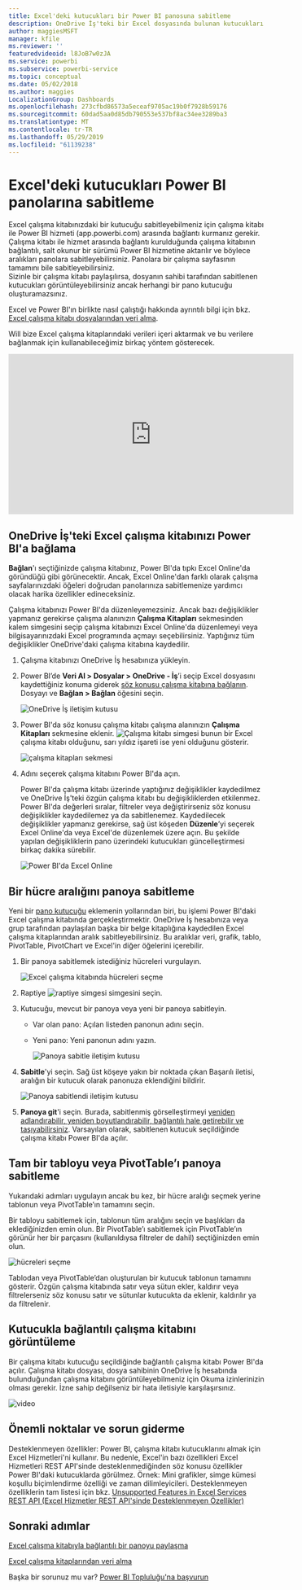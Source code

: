 ```yaml
---
title: Excel'deki kutucukları bir Power BI panosuna sabitleme
description: OneDrive İş'teki bir Excel dosyasında bulunan kutucukları Power BI panolarına sabitleyin. Aralıkları, grafikleri ve tabloları sabitleyin
author: maggiesMSFT
manager: kfile
ms.reviewer: ''
featuredvideoid: l8JoB7w0zJA
ms.service: powerbi
ms.subservice: powerbi-service
ms.topic: conceptual
ms.date: 05/02/2018
ms.author: maggies
LocalizationGroup: Dashboards
ms.openlocfilehash: 273cfbd86573a5eceaf9705ac19b0f7928b59176
ms.sourcegitcommit: 60dad5aa0d85db790553e537bf8ac34ee3289ba3
ms.translationtype: MT
ms.contentlocale: tr-TR
ms.lasthandoff: 05/29/2019
ms.locfileid: "61139238"
---
```

# <a name="pin-a-tile-to-a-power-bi-dashboard-from-excel"></a>Excel'deki kutucukları Power BI panolarına sabitleme
Excel çalışma kitabınızdaki bir kutucuğu sabitleyebilmeniz için çalışma kitabı ile Power BI hizmeti (app.powerbi.com) arasında bağlantı kurmanız gerekir. Çalışma kitabı ile hizmet arasında bağlantı kurulduğunda çalışma kitabının bağlantılı, salt okunur bir sürümü Power BI hizmetine aktarılır ve böylece aralıkları panolara sabitleyebilirsiniz. Panolara bir çalışma sayfasının tamamını bile sabitleyebilirsiniz.  
Sizinle bir çalışma kitabı paylaşılırsa, dosyanın sahibi tarafından sabitlenen kutucukları görüntüleyebilirsiniz ancak herhangi bir pano kutucuğu oluşturamazsınız. 

Excel ve Power BI'ın birlikte nasıl çalıştığı hakkında ayrıntılı bilgi için bkz. [Excel çalışma kitabı dosyalarından veri alma](http://go.microsoft.com/fwlink/?LinkID=521962).

Will bize Excel çalışma kitaplarındaki verileri içeri aktarmak ve bu verilere bağlanmak için kullanabileceğimiz birkaç yöntem gösterecek.

<iframe width="560" height="315" src="https://www.youtube.com/embed/l8JoB7w0zJA" frameborder="0" allowfullscreen></iframe>

## <a name="connect-your-excel-workbook-from-onedrive-for-business-to-power-bi"></a>OneDrive İş'teki Excel çalışma kitabınızı Power BI'a bağlama
**Bağlan**'ı seçtiğinizde çalışma kitabınız, Power BI'da tıpkı Excel Online'da göründüğü gibi görünecektir. Ancak, Excel Online'dan farklı olarak çalışma sayfalarınızdaki öğeleri doğrudan panolarınıza sabitlemenize yardımcı olacak harika özellikler edineceksiniz.

Çalışma kitabınızı Power BI'da düzenleyemezsiniz. Ancak bazı değişiklikler yapmanız gerekirse çalışma alanınızın **Çalışma Kitapları** sekmesinden kalem simgesini seçip çalışma kitabınızı Excel Online'da düzenlemeyi veya bilgisayarınızdaki Excel programında açmayı seçebilirsiniz. Yaptığınız tüm değişiklikler OneDrive'daki çalışma kitabına kaydedilir.

1. Çalışma kitabınızı OneDrive İş hesabınıza yükleyin.

2. Power BI’de **Veri Al > Dosyalar > OneDrive - İş**’i seçip Excel dosyasını kaydettiğiniz konuma giderek [söz konusu çalışma kitabına bağlanın](service-excel-workbook-files.md). Dosyayı ve **Bağlan > Bağlan** öğesini seçin.

    ![OneDrive İş iletişim kutusu](media/service-dashboard-pin-tile-from-excel/power-bi-connect.png)

3. Power BI'da söz konusu çalışma kitabı çalışma alanınızın **Çalışma Kitapları** sekmesine eklenir.  ![Çalışma kitabı](media/service-dashboard-pin-tile-from-excel/pbi_workbookicon.png) simgesi bunun bir Excel çalışma kitabı olduğunu, sarı yıldız işareti ise yeni olduğunu gösterir.
    
    ![çalışma kitapları sekmesi](media/service-dashboard-pin-tile-from-excel/power-bi-workbooks.png)
4. Adını seçerek çalışma kitabını Power BI'da açın.

    Power BI'da çalışma kitabı üzerinde yaptığınız değişiklikler kaydedilmez ve OneDrive İş'teki özgün çalışma kitabı bu değişikliklerden etkilenmez. Power BI'da değerleri sıralar, filtreler veya değiştirirseniz söz konusu değişiklikler kaydedilemez ya da sabitlenemez. Kaydedilecek değişiklikler yapmanız gerekirse, sağ üst köşeden **Düzenle**’yi seçerek Excel Online'da veya Excel'de düzenlemek üzere açın. Bu şekilde yapılan değişikliklerin pano üzerindeki kutucukları güncelleştirmesi birkaç dakika sürebilir.
   
    ![Power BI'da Excel Online](media/service-dashboard-pin-tile-from-excel/power-bi-opened.png)

## <a name="pin-a-range-of-cells-to-a-dashboard"></a>Bir hücre aralığını panoya sabitleme
Yeni bir [pano kutucuğu](consumer/end-user-tiles.md) eklemenin yollarından biri, bu işlemi Power BI'daki Excel çalışma kitabında gerçekleştirmektir. OneDrive İş hesabınıza veya grup tarafından paylaşılan başka bir belge kitaplığına kaydedilen Excel çalışma kitaplarından aralık sabitleyebilirsiniz. Bu aralıklar veri, grafik, tablo, PivotTable, PivotChart ve Excel'in diğer öğelerini içerebilir.

1. Bir panoya sabitlemek istediğiniz hücreleri vurgulayın.
   
    ![Excel çalışma kitabında hücreleri seçme](media/service-dashboard-pin-tile-from-excel/pbi_selectrange.png)
2. Raptiye ![raptiye simgesi](media/service-dashboard-pin-tile-from-excel/pbi_pintile_small.png) simgesini seçin. 
3. Kutucuğu, mevcut bir panoya veya yeni bir panoya sabitleyin. 
   
   * Var olan pano: Açılan listeden panonun adını seçin.
   * Yeni pano: Yeni panonun adını yazın.
   
     ![Panoya sabitle iletişim kutusu](media/service-dashboard-pin-tile-from-excel/pbi_dashdialog1.png)
4. **Sabitle**'yi seçin. Sağ üst köşeye yakın bir noktada çıkan Başarılı iletisi, aralığın bir kutucuk olarak panonuza eklendiğini bildirir. 
   
    ![Panoya sabitlendi iletişim kutusu](media/service-dashboard-pin-tile-from-excel/power-bi-go-to-dashboard.png)
5. **Panoya git**'i seçin. Burada, sabitlenmiş görselleştirmeyi [yeniden adlandırabilir, yeniden boyutlandırabilir, bağlantılı hale getirebilir ve taşıyabilirsiniz](service-dashboard-edit-tile.md). Varsayılan olarak, sabitlenen kutucuk seçildiğinde çalışma kitabı Power BI'da açılır.

## <a name="pin-an-entire-table-or-pivottable-to-a-dashboard"></a>Tam bir tabloyu veya PivotTable’ı panoya sabitleme
Yukarıdaki adımları uygulayın ancak bu kez, bir hücre aralığı seçmek yerine tablonun veya PivotTable’ın tamamını seçin.

Bir tabloyu sabitlemek için, tablonun tüm aralığını seçin ve başlıkları da eklediğinizden emin olun.  Bir PivotTable’ı sabitlemek için PivotTable’ın görünür her bir parçasını (kullanıldıysa filtreler de dahil) seçtiğinizden emin olun.

 ![hücreleri seçme](media/service-dashboard-pin-tile-from-excel/pbi_selecttable.png)

Tablodan veya PivotTable’dan oluşturulan bir kutucuk tablonun tamamını gösterir.  Özgün çalışma kitabında satır veya sütun ekler, kaldırır veya filtrelerseniz söz konusu satır ve sütunlar kutucukta da eklenir, kaldırılır ya da filtrelenir.

## <a name="view-the-workbook-linked-to-the-tile"></a>Kutucukla bağlantılı çalışma kitabını görüntüleme
Bir çalışma kitabı kutucuğu seçildiğinde bağlantılı çalışma kitabı Power BI'da açılır. Çalışma kitabı dosyası, dosya sahibinin OneDrive İş hesabında bulunduğundan çalışma kitabını görüntüleyebilmeniz için Okuma izinlerinizin olması gerekir. İzne sahip değilseniz bir hata iletisiyle karşılaşırsınız.  

 ![video](media/service-dashboard-pin-tile-from-excel/pin-from-excel.gif)

## <a name="considerations-and-troubleshooting"></a>Önemli noktalar ve sorun giderme
Desteklenmeyen özellikler: Power BI, çalışma kitabı kutucuklarını almak için Excel Hizmetleri'ni kullanır. Bu nedenle, Excel'in bazı özellikleri Excel Hizmetleri REST API'sinde desteklenmediğinden söz konusu özellikler Power BI'daki kutucuklarda görülmez. Örnek: Mini grafikler, simge kümesi koşullu biçimlendirme özelliği ve zaman dilimleyicileri. Desteklenmeyen özelliklerin tam listesi için bkz. [Unsupported Features in Excel Services REST API (Excel Hizmetler REST API'sinde Desteklenmeyen Özellikler)](http://msdn.microsoft.com/library/office/ff394477.aspx)

## <a name="next-steps"></a>Sonraki adımlar
[Excel çalışma kitabıyla bağlantılı bir panoyu paylaşma](service-share-dashboard-that-links-to-excel-onedrive.md)

[Excel çalışma kitaplarından veri alma](service-excel-workbook-files.md)

Başka bir sorunuz mu var? [Power BI Topluluğu'na başvurun](http://community.powerbi.com/)

